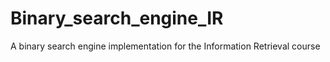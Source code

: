 # Binary_search_engine_IR
A binary search engine implementation for the Information Retrieval course
